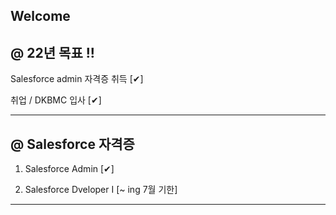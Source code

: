 ## Welcome

@ 22년 목표 !!
--------------

Salesforce admin 자격증 취득 [✔]

취업 / DKBMC 입사 [✔]

------------------------------------------------------

@ Salesforce 자격증
---------------------

1. Salesforce Admin [✔]

2. Salesforce Dveloper I [~ ing 7월 기한]

------------------------------------------------------
